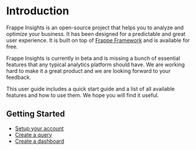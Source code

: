 # Introduction

Frappe Insights is an open-source project that helps you to analyze and optimize your business. It has been designed for a predictable and great user experience. It is built on top of [Frappe Framework](https://github.com/frappe/frappe) and is available for free.

Frappe Insights is currently in beta and is missing a bunch of essential features that any typical analytics platform should have. We are working hard to make it a great product and we are looking forward to your feedback.

This user guide includes a quick start guide and a list of all available features and how to use them. We hope you will find it useful.


## Getting Started

- [Setup your account](/getting-started/setup-your-account)
- [Create a query](/getting-started/create-a-query)
- [Create a dashboard](/getting-started/create-a-dashboard)